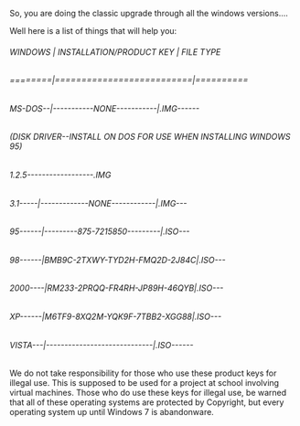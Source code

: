 So, you are doing the classic upgrade through all the windows versions....


Well here is a list of things that will help you:

###### WINDOWS | INSTALLATION/PRODUCT KEY | FILE TYPE
###### ========|==========================|==========
###### MS-DOS--|-----------NONE-----------|.IMG------
###### 
###### (DISK DRIVER--INSTALL ON DOS FOR USE WHEN INSTALLING WINDOWS 95)
###### 1.2.5------------------.IMG
###### 
###### 3.1-----|-------------NONE------------|.IMG---
###### 95------|---------875-7215850---------|.ISO---
###### 98------|BMB9C-2TXWY-TYD2H-FMQ2D-2J84C|.ISO---
###### 2000----|RM233-2PRQQ-FR4RH-JP89H-46QYB|.ISO---
###### XP------|M6TF9-8XQ2M-YQK9F-7TBB2-XGG88|.ISO---
###### VISTA---|-----------------------------|.ISO------





We do not take responsibility for those who use these product keys for illegal use. This is supposed to be used for a project at school involving virtual machines. Those who do use these keys for illegal use, be warned that all of these operating systems are protected by Copyright, but every operating system up until Windows 7 is abandonware.
